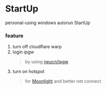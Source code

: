 # StartUp
personal-using windows autorun StartUp

### feature
1. turn off cloudflare warp
2. login ipgw
	> by using [neucn/ipgw](https://github.com/neucn/ipgw)
3. turn on hotspot
	> for [Moonlight](https://github.com/moonlight-stream/moonlight-qt) and better net connect
